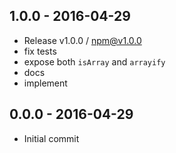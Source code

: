 

## 1.0.0 - 2016-04-29
- Release v1.0.0 / npm@v1.0.0
- fix tests
- expose both `isArray` and `arrayify`
- docs
- implement

## 0.0.0 - 2016-04-29
- Initial commit